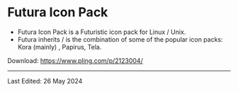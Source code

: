 # Futura Icon Pack
* Futura Icon Pack is a Futuristic icon pack for Linux / Unix.
* Futura inherits / is the combination of some of the popular icon packs: Kora (mainly) , Papirus, Tela.

Download: https://www.pling.com/p/2123004/

 - - - 
Last Edited: 26 May 2024
